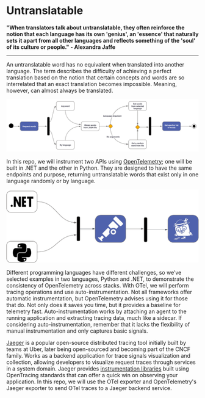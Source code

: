 # Untranslatable

**"When translators talk about untranslatable, they often reinforce the notion that each language has its own 'genius', an 'essence' that naturally sets it apart from all other languages and reflects something of the 'soul' of its culture or people." - Alexandra Jaffe**

---

An untranslatable word has no equivalent when translated into another language. The term describes the difficulty of achieving a perfect translation based on the notion that certain concepts and words are so interrelated that an exact translation becomes impossible. Meaning, however, can almost always be translated.

![alt text](/assets/image1.png "API diagram")

In this repo, we will instrument two APIs using [OpenTelemetry](https://opentelemetry.io/docs); one will be built in .NET and the other in Python. They are designed to have the same endpoints and purpose, returning untranslatable words that exist only in one language randomly or by language.

![alt text](/assets/image2.png "API diagram")

Different programming languages have different challenges, so we’ve selected examples in two languages, Python and .NET, to demonstrate the consistency of OpenTelemetry across stacks. With OTel, we will perform tracing operations and use auto-instrumentation. Not all frameworks offer automatic instrumentation, but OpenTelemetry advises using it for those that do. Not only does it saves you time, but it provides a baseline for telemetry fast. Auto-instrumentation works by attaching an agent to the running application and extracting tracing data, much like a sidecar. If considering auto-instrumentation, remember that it lacks the flexibility of manual instrumentation and only captures basic signals.

[Jaeger](https://www.jaegertracing.io/) is a popular open-source distributed tracing tool initially built by teams at Uber, later being open-sourced and becoming part of the CNCF family. Works as a backend application for trace signals visualization and collection, allowing developers to visualize request traces through services in a system domain. Jaeger provides [instrumentation libraries](https://opentelemetry.io/docs/reference/specification/trace/sdk_exporters/jaeger/) built using OpenTracing standards that can offer a quick win on observing your application. In this repo, we will use the OTel exporter and OpenTelemetry's Jaeger exporter to send OTel traces to a Jaeger backend service.
